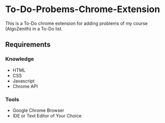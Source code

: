 # To-Do-Probems-Chrome-Extension
This is a To-Do chrome extension for adding problems of my course (AlgoZenith) in a To-Do list.
## Requirements
### Knowledge
- HTML
- CSS
- Javascript
- Chrome API
### Tools
- Google Chrome Browser
- IDE or Text Editor of Your Choice

